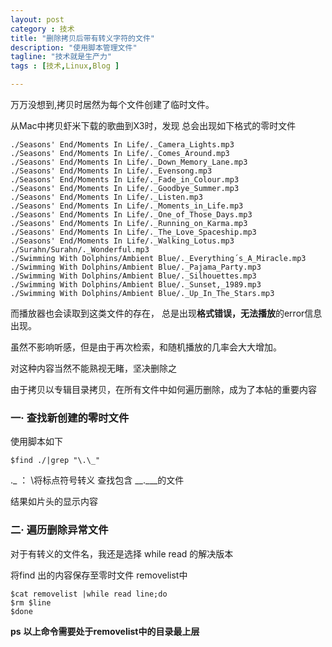 ```yaml
---
layout: post
category : 技术
title: "删除拷贝后带有转义字符的文件"
description: "使用脚本管理文件"
tagline: "技术就是生产力"
tags : [技术,Linux,Blog ]

---
```


万万没想到,拷贝时居然为每个文件创建了临时文件。

从Mac中拷贝虾米下载的歌曲到X3时，发现
总会出现如下格式的零时文件

    ./Seasons' End/Moments In Life/._Camera_Lights.mp3
    ./Seasons' End/Moments In Life/._Comes_Around.mp3
    ./Seasons' End/Moments In Life/._Down_Memory_Lane.mp3
    ./Seasons' End/Moments In Life/._Evensong.mp3
    ./Seasons' End/Moments In Life/._Fade_in_Colour.mp3
    ./Seasons' End/Moments In Life/._Goodbye_Summer.mp3
    ./Seasons' End/Moments In Life/._Listen.mp3
    ./Seasons' End/Moments In Life/._Moments_in_Life.mp3
    ./Seasons' End/Moments In Life/._One_of_Those_Days.mp3
    ./Seasons' End/Moments In Life/._Running_on_Karma.mp3
    ./Seasons' End/Moments In Life/._The_Love_Spaceship.mp3
    ./Seasons' End/Moments In Life/._Walking_Lotus.mp3
    ./Surahn/Surahn/._Wonderful.mp3
    ./Swimming With Dolphins/Ambient Blue/._Everything´s_A_Miracle.mp3
    ./Swimming With Dolphins/Ambient Blue/._Pajama_Party.mp3
    ./Swimming With Dolphins/Ambient Blue/._Silhouettes.mp3
    ./Swimming With Dolphins/Ambient Blue/._Sunset,_1989.mp3
    ./Swimming With Dolphins/Ambient Blue/._Up_In_The_Stars.mp3

而播放器也会读取到这类文件的存在，
总是出现**格式错误，无法播放**的error信息出现。

虽然不影响听感，但是由于再次检索，和随机播放的几率会大大增加。

对这种内容当然不能熟视无睹，坚决删除之

由于拷贝以专辑目录拷贝，在所有文件中如何遍历删除，成为了本帖的重要内容


### 一· 查找新创建的零时文件

使用脚本如下

    $find ./|grep "\.\_"
\.\_ ： \将标点符号转义 查找包含 __.___的文件


结果如片头的显示内容


### 二· 遍历删除异常文件

对于有转义的文件名，我还是选择 while read 的解决版本

  将find 出的内容保存至零时文件 removelist中


    $cat removelist |while read line;do
    $rm $line
    $done

**ps**
**以上命令需要处于removelist中的目录最上层**



